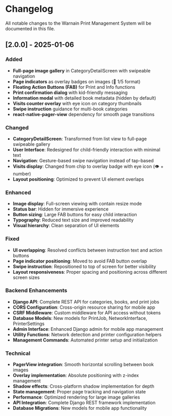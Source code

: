 # Changelog

All notable changes to the Warnain Print Management System will be documented in this file.

## [2.0.0] - 2025-01-06

### Added
- **Full-page image gallery** in CategoryDetailScreen with swipeable navigation
- **Page indicators** as overlay badges on images (📄 1/5 format)
- **Floating Action Buttons (FAB)** for Print and Info functions
- **Print confirmation dialog** with kid-friendly messaging
- **Information modal** with detailed book metadata (hidden by default)
- **Visits counter overlay** with eye icon on category thumbnails
- **Swipe instruction** guidance for multi-book categories
- **react-native-pager-view** dependency for smooth page transitions

### Changed
- **CategoryDetailScreen**: Transformed from list view to full-page swipeable gallery
- **User Interface**: Redesigned for child-friendly interaction with minimal text
- **Navigation**: Gesture-based swipe navigation instead of tap-based
- **Visits display**: Changed from chip to overlay badge with eye icon (👁️ + number)
- **Layout positioning**: Optimized to prevent UI element overlaps

### Enhanced
- **Image display**: Full-screen viewing with contain resize mode
- **Status bar**: Hidden for immersive experience
- **Button sizing**: Large FAB buttons for easy child interaction
- **Typography**: Reduced text size and improved readability
- **Visual hierarchy**: Clean separation of UI elements

### Fixed
- **UI overlapping**: Resolved conflicts between instruction text and action buttons
- **Page indicator positioning**: Moved to avoid FAB button overlap
- **Swipe instruction**: Repositioned to top of screen for better visibility
- **Layout responsiveness**: Proper spacing and positioning across different screen sizes

### Backend Enhancements
- **Django API**: Complete REST API for categories, books, and print jobs
- **CORS Configuration**: Cross-origin resource sharing for mobile app
- **CSRF Middleware**: Custom middleware for API access without tokens
- **Database Models**: New models for PrintJob, NetworkInterface, PrinterSettings
- **Admin Interface**: Enhanced Django admin for mobile app management
- **Utility Functions**: Network detection and printer configuration helpers
- **Management Commands**: Automated printer setup and initialization

### Technical
- **PagerView integration**: Smooth horizontal scrolling between book images
- **Overlay implementation**: Absolute positioning with z-index management
- **Shadow effects**: Cross-platform shadow implementation for depth
- **State management**: Proper page tracking and navigation state
- **Performance**: Optimized rendering for large image galleries
- **API Integration**: Complete Django REST framework implementation
- **Database Migrations**: New models for mobile app functionality 